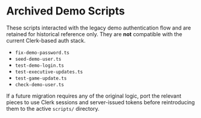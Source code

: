 # Archived Demo Scripts

These scripts interacted with the legacy demo authentication flow and are retained for historical reference only. They are **not** compatible with the current Clerk-based auth stack.

- `fix-demo-password.ts`
- `seed-demo-user.ts`
- `test-demo-login.ts`
- `test-executive-updates.ts`
- `test-game-update.ts`
- `check-demo-user.ts`

If a future migration requires any of the original logic, port the relevant pieces to use Clerk sessions and server-issued tokens before reintroducing them to the active `scripts/` directory.
